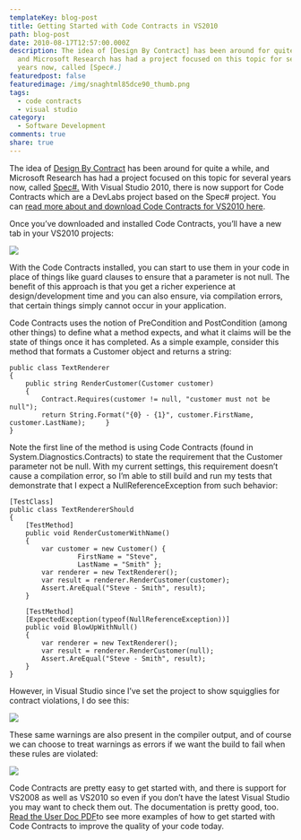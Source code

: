 ```yaml
---
templateKey: blog-post
title: Getting Started with Code Contracts in VS2010
path: blog-post
date: 2010-08-17T12:57:00.000Z
description: The idea of [Design By Contract] has been around for quite a while,
  and Microsoft Research has had a project focused on this topic for several
  years now, called [Spec#.]
featuredpost: false
featuredimage: /img/snaghtml85dce90_thumb.png
tags:
  - code contracts
  - visual studio
category:
  - Software Development
comments: true
share: true
---
```

The idea of [Design By Contract](http://en.wikipedia.org/wiki/Design_by_contract) has been around for quite a while, and Microsoft Research has had a project focused on this topic for several years now, called [Spec#.](http://research.microsoft.com/en-us/projects/specsharp) With Visual Studio 2010, there is now support for Code Contracts which are a DevLabs project based on the Spec# project. You can [read more about and download Code Contracts for VS2010 here](http://msdn.microsoft.com/en-us/devlabs/dd491992.aspx).

Once you’ve downloaded and installed Code Contracts, you’ll have a new tab in your VS2010 projects:

![](/img/snaghtml85dce90_thumb.png)

With the Code Contracts installed, you can start to use them in your code in place of things like guard clauses to ensure that a parameter is not null. The benefit of this approach is that you get a richer experience at design/development time and you can also ensure, via compilation errors, that certain things simply cannot occur in your application.

Code Contracts uses the notion of PreCondition and PostCondition (among other things) to define what a method expects, and what it claims will be the state of things once it has completed. As a simple example, consider this method that formats a Customer object and returns a string:

```
public class TextRenderer
{    
    public string RenderCustomer(Customer customer)    
    {        
        Contract.Requires(customer != null, "customer must not be null");
        return String.Format("{0} - {1}", customer.FirstName, customer.LastName);     }
}
```

Note the first line of the method is using Code Contracts (found in System.Diagnostics.Contracts) to state the requirement that the Customer parameter not be null. With my current settings, this requirement doesn’t cause a compilation error, so I’m able to still build and run my tests that demonstrate that I expect a NullReferenceException from such behavior:

```
[TestClass]
public class TextRendererShould
{
    [TestMethod]
    public void RenderCustomerWithName()
    {
        var customer = new Customer() { 
                 FirstName = "Steve", 
                 LastName = "Smith" };
        var renderer = new TextRenderer();
        var result = renderer.RenderCustomer(customer);
        Assert.AreEqual("Steve - Smith", result);
    }

    [TestMethod]
    [ExpectedException(typeof(NullReferenceException))]
    public void BlowUpWithNull()
    {
        var renderer = new TextRenderer();
        var result = renderer.RenderCustomer(null);
        Assert.AreEqual("Steve - Smith", result);
    }
}
```

However, in Visual Studio since I’ve set the project to show squigglies for contract violations, I do see this:

![](/img/customer-render.png)

These same warnings are also present in the compiler output, and of course we can choose to treat warnings as errors if we want the build to fail when these rules are violated:

![](/img/code-constraints.png)

Code Contracts are pretty easy to get started with, and there is support for VS2008 as well as VS2010 so even if you don’t have the latest Visual Studio you may want to check them out. The documentation is pretty good, too. [Read the User Doc PDF](http://download.microsoft.com/download/C/2/7/C2715F76-F56C-4D37-9231-EF8076B7EC13/userdoc.pdf)to see more examples of how to get started with Code Contracts to improve the quality of your code today.